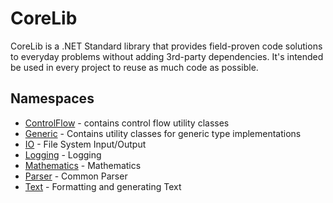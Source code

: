 # CoreLib

CoreLib is a .NET Standard library that provides field-proven code solutions to everyday problems 
without adding 3rd-party dependencies.
It's intended be used in every project to reuse as much code as possible.

## Namespaces
* [ControlFlow](./Core/Doc/ControlFlow.md) - contains control flow utility classes
* [Generic](./Core/Doc/Generic.md) - Contains utility classes for generic type implementations
* [IO](./Core/Doc/IO.md) - File System Input/Output
* [Logging](./Core/Doc/Logging.md) - Logging
* [Mathematics](./Core/Doc/Mathematics.md) - Mathematics
* [Parser](./Core/Doc/Parser.md) - Common Parser
* [Text](./Core/Doc/Text.md) - Formatting and generating Text